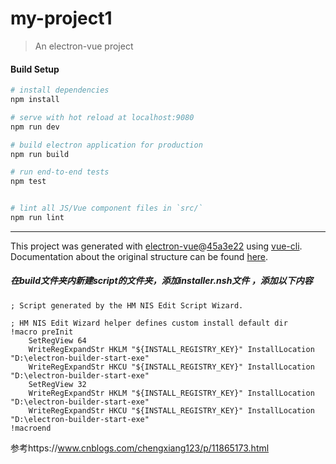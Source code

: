 # my-project1

> An electron-vue project

#### Build Setup

``` bash
# install dependencies
npm install

# serve with hot reload at localhost:9080
npm run dev

# build electron application for production
npm run build

# run end-to-end tests
npm test


# lint all JS/Vue component files in `src/`
npm run lint

```

---

This project was generated with [electron-vue](https://github.com/SimulatedGREG/electron-vue)@[45a3e22](https://github.com/SimulatedGREG/electron-vue/tree/45a3e224e7bb8fc71909021ccfdcfec0f461f634) using [vue-cli](https://github.com/vuejs/vue-cli). Documentation about the original structure can be found [here](https://simulatedgreg.gitbooks.io/electron-vue/content/index.html).

##### 在build文件夹内新建script的文件夹，添加installer.nsh文件 ，添加以下内容
```
; Script generated by the HM NIS Edit Script Wizard.

; HM NIS Edit Wizard helper defines custom install default dir
!macro preInit
    SetRegView 64
    WriteRegExpandStr HKLM "${INSTALL_REGISTRY_KEY}" InstallLocation "D:\electron-builder-start-exe"
    WriteRegExpandStr HKCU "${INSTALL_REGISTRY_KEY}" InstallLocation "D:\electron-builder-start-exe"
    SetRegView 32
    WriteRegExpandStr HKLM "${INSTALL_REGISTRY_KEY}" InstallLocation "D:\electron-builder-start-exe"
    WriteRegExpandStr HKCU "${INSTALL_REGISTRY_KEY}" InstallLocation "D:\electron-builder-start-exe"
!macroend
```
参考https://www.cnblogs.com/chengxiang123/p/11865173.html
